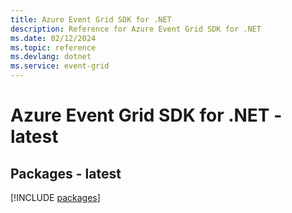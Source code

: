 ```yaml
---
title: Azure Event Grid SDK for .NET
description: Reference for Azure Event Grid SDK for .NET
ms.date: 02/12/2024
ms.topic: reference
ms.devlang: dotnet
ms.service: event-grid
---
```

# Azure Event Grid SDK for .NET - latest
## Packages - latest
[!INCLUDE [packages](event-grid-index.md)]